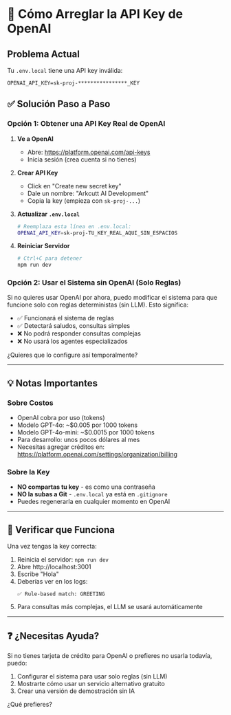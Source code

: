 # 🔑 Cómo Arreglar la API Key de OpenAI

## Problema Actual

Tu `.env.local` tiene una API key inválida:
```
OPENAI_API_KEY=sk-proj-****************_KEY
```

## ✅ Solución Paso a Paso

### Opción 1: Obtener una API Key Real de OpenAI

1. **Ve a OpenAI**
   - Abre: https://platform.openai.com/api-keys
   - Inicia sesión (crea cuenta si no tienes)

2. **Crear API Key**
   - Click en "Create new secret key"
   - Dale un nombre: "Arkcutt AI Development"
   - Copia la key (empieza con `sk-proj-...`)

3. **Actualizar `.env.local`**
   ```bash
   # Reemplaza esta línea en .env.local:
   OPENAI_API_KEY=sk-proj-TU_KEY_REAL_AQUI_SIN_ESPACIOS
   ```

4. **Reiniciar Servidor**
   ```bash
   # Ctrl+C para detener
   npm run dev
   ```

### Opción 2: Usar el Sistema sin OpenAI (Solo Reglas)

Si no quieres usar OpenAI por ahora, puedo modificar el sistema para que funcione solo con reglas deterministas (sin LLM). Esto significa:

- ✅ Funcionará el sistema de reglas
- ✅ Detectará saludos, consultas simples
- ❌ No podrá responder consultas complejas
- ❌ No usará los agentes especializados

¿Quieres que lo configure así temporalmente?

---

## 💡 Notas Importantes

### Sobre Costos
- OpenAI cobra por uso (tokens)
- Modelo GPT-4o: ~$0.005 por 1000 tokens
- Modelo GPT-4o-mini: ~$0.0015 por 1000 tokens
- Para desarrollo: unos pocos dólares al mes
- Necesitas agregar créditos en: https://platform.openai.com/settings/organization/billing

### Sobre la Key
- **NO compartas tu key** - es como una contraseña
- **NO la subas a Git** - `.env.local` ya está en `.gitignore`
- Puedes regenerarla en cualquier momento en OpenAI

---

## 🧪 Verificar que Funciona

Una vez tengas la key correcta:

1. Reinicia el servidor: `npm run dev`
2. Abre http://localhost:3001
3. Escribe "Hola"
4. Deberías ver en los logs:
   ```
   ✅ Rule-based match: GREETING
   ```
5. Para consultas más complejas, el LLM se usará automáticamente

---

## ❓ ¿Necesitas Ayuda?

Si no tienes tarjeta de crédito para OpenAI o prefieres no usarla todavía, puedo:

1. Configurar el sistema para usar solo reglas (sin LLM)
2. Mostrarte cómo usar un servicio alternativo gratuito
3. Crear una versión de demostración sin IA

¿Qué prefieres?

